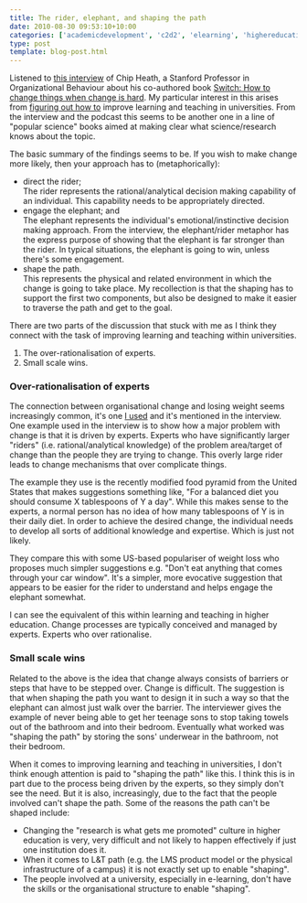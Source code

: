 ```yaml
---
title: The rider, elephant, and shaping the path
date: 2010-08-30 09:53:10+10:00
categories: ['academicdevelopment', 'c2d2', 'elearning', 'highereducation']
type: post
template: blog-post.html
---
```

Listened to [this interview](http://itc.conversationsnetwork.org/shows/detail4527.html) of Chip Heath, a Stanford Professor in Organizational Behaviour about his co-authored book [Switch: How to change things when change is hard](http://www.amazon.com/Switch-Change-Things-When-Hard/dp/0385528752). My particular interest in this arises from [figuring out how to](/blog2/2010/02/03/loosing-weight-nudging-and-changing-the-lt-environment-early-foundations-of-my-work/) improve learning and teaching in universities. From the interview and the podcast this seems to be another one in a line of "popular science" books aimed at making clear what science/research knows about the topic.

The basic summary of the findings seems to be. If you wish to make change more likely, then your approach has to (metaphorically):

- direct the rider;  
    The rider represents the rational/analytical decision making capability of an individual. This capability needs to be appropriately directed.
- engage the elephant; and  
    The elephant represents the individual's emotional/instinctive decision making approach. From the interview, the elephant/rider metaphor has the express purpose of showing that the elephant is far stronger than the rider. In typical situations, the elephant is going to win, unless there's some engagement.
- shape the path.  
    This represents the physical and related environment in which the change is going to take place. My recollection is that the shaping has to support the first two components, but also be designed to make it easier to traverse the path and get to the goal.

There are two parts of the discussion that stuck with me as I think they connect with the task of improving learning and teaching within universities.

1. The over-rationalisation of experts.
2. Small scale wins.

### Over-rationalisation of experts

The connection between organisational change and losing weight seems increasingly common, it's one [I used](/blog2/2009/12/23/herding-cats-and-losing-weight-the-vimeo-video/) and it's mentioned in the interview. One example used in the interview is to show how a major problem with change is that it is driven by experts. Experts who have significantly larger "riders" (i.e. rational/analytical knowledge) of the problem area/target of change than the people they are trying to change. This overly large rider leads to change mechanisms that over complicate things.

The example they use is the recently modified food pyramid from the United States that makes suggestions something like, "For a balanced diet you should consume X tablespoons of Y a day". While this makes sense to the experts, a normal person has no idea of how many tablespoons of Y is in their daily diet. In order to achieve the desired change, the individual needs to develop all sorts of additional knowledge and expertise. Which is just not likely.

They compare this with some US-based populariser of weight loss who proposes much simpler suggestions e.g. "Don't eat anything that comes through your car window". It's a simpler, more evocative suggestion that appears to be easier for the rider to understand and helps engage the elephant somewhat.

I can see the equivalent of this within learning and teaching in higher education. Change processes are typically conceived and managed by experts. Experts who over rationalise.

### Small scale wins

Related to the above is the idea that change always consists of barriers or steps that have to be stepped over. Change is difficult. The suggestion is that when shaping the path you want to design it in such a way so that the elephant can almost just walk over the barrier. The interviewer gives the example of never being able to get her teenage sons to stop taking towels out of the bathroom and into their bedroom. Eventually what worked was "shaping the path" by storing the sons' underwear in the bathroom, not their bedroom.

When it comes to improving learning and teaching in universities, I don't think enough attention is paid to "shaping the path" like this. I think this is in part due to the process being driven by the experts, so they simply don't see the need. But it is also, increasingly, due to the fact that the people involved can't shape the path. Some of the reasons the path can't be shaped include:

- Changing the "research is what gets me promoted" culture in higher education is very, very difficult and not likely to happen effectively if just one institution does it.
- When it comes to L&T path (e.g. the LMS product model or the physical infrastructure of a campus) it is not exactly set up to enable "shaping".
- The people involved at a university, especially in e-learning, don't have the skills or the organisational structure to enable "shaping".
